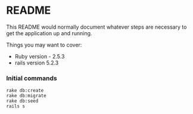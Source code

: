 # README

This README would normally document whatever steps are necessary to get the
application up and running.

Things you may want to cover:

* Ruby version - 2.5.3
* rails version 5.2.3

### Initial commands
```
rake db:create
rake db:migrate
rake db:seed
rails s
```
